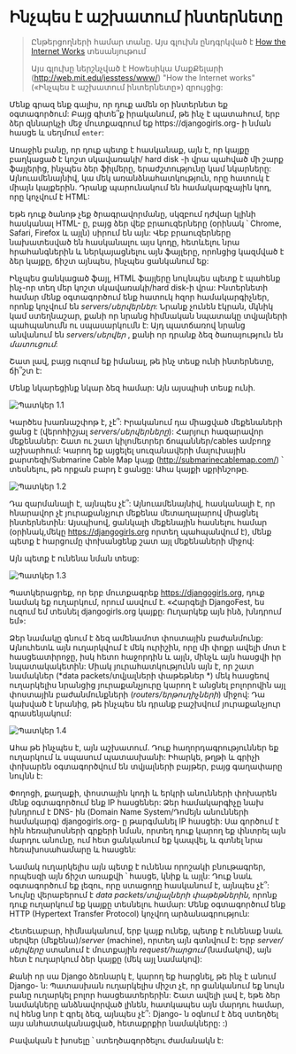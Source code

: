 # Ինչպես է աշխատում ինտերնետը

> Ընթերցողների համար տանը. Այս գլուխն ընդգրկված է [How the Internet Works](https://www.youtube.com/watch?v=oM9yAA09wdc) տեսանյութում
> 
> Այս գլուխը ներշնչված է Howեսիկա ՄաքՔելարի (http://web.mit.edu/jesstess/www/) "How the Internet works"(«Ինչպես է աշխատում ինտերնետը») զրույցից:

Մենք գրազ ենք գալիս, որ դուք ամեն օր ինտերնետ եք օգտագործում: Բայց գիտե՞ք իրականում, թե ինչ է պատահում, երբ ձեր զննարկչի մեջ մուտքագրում եք https://djangogirls.org- ի նման հասցե և սեղմում ` enter `:

Առաջին բանը, որ դուք պետք է հասկանաք, այն է, որ կայքը բաղկացած է կոշտ սկավառակի/ hard disk -ի վրա պահված մի շարք ֆայլերից, ինչպես ձեր ֆիլմերը, երաժշտությունը կամ նկարները: Այնուամենայնիվ, կա մեկ առանձնահատկություն, որը հատուկ է միայն կայքերին. Դրանք պարունակում են համակարգչային կոդ, որը կոչվում է HTML:

Եթե ​​դուք ծանոթ չեք ծրագրավորմանը, սկզբում դժվար կլինի հասկանալ HTML- ը, բայց ձեր վեբ բրաուզերները (օրինակ ՝ Chrome, Safari, Firefox և այլն) սիրում են այն: Վեբ բրաուզերները նախատեսված են հասկանալու այս կոդը, հետևելու նրա հրահանգներին և ներկայացնելու այն ֆայլերը, որոնցից կազմված է ձեր կայքը, ճիշտ այնպես, ինչպես ցանկանում եք:

Ինչպես ցանկացած ֆայլ, HTML ֆայլերը նույնպես պետք է պահենք ինչ-որ տեղ մեր կոշտ սկավառակի/hard disk-ի վրա: Ինտերնետի համար մենք օգտագործում ենք հատուկ հզոր համակարգիչներ, որոնք կոչվում են *servers/սերվերներ*: Նրանք չունեն էկրան, մկնիկ կամ ստեղնաշար, քանի որ նրանց հիմնական նպատակը տվյալների պահպանումն ու սպասարկումն է: Այդ պատճառով նրանց անվանում են *servers/սերվեր* , քանի որ դրանք ձեզ ծառայություն են *մատուցում*:

Շատ լավ, բայց ուզում եք իմանալ, թե ինչ տեսք ունի ինտերնետը, ճի՞շտ է:

Մենք նկարեցինք նկար ձեզ համար: Այն այսպիսի տեսք ունի.

![Պատկեր 1.1](images/internet_1.png)

Կարծես խառնաշփոթ է, չէ՞: Իրականում դա միացված մեքենաների ցանց է (վերոհիշյալ *servers/սերվերները*): Հարյուր հազարավոր մեքենաներ: Շատ ու շատ կիլոմետրեր ճոպաններ/cables ամբողջ աշխարհում: Կարող եք այցելել սուզանավերի մալուխային քարտեզի/Submarine Cable Map կայք (http://submarinecablemap.com/) ՝ տեսնելու, թե որքան բարդ է ցանցը: Ահա կայքի սքրինշոթը.

![Պատկեր 1.2](images/internet_3.png)

Դա զարմանալի է, այնպես չէ՞: Այնուամենայնիվ, հասկանալի է, որ հնարավոր չէ յուրաքանչյուր մեքենա մետաղալարով միացնել ինտերնետին: Այսպիսով, ցանկալի մեքենային հասնելու համար (օրինակ,մեկը https://djangogirls.org որտեղ պահպանվում է), մենք պետք է հարցումը փոխանցենք շատ այլ մեքենաների միջով:

Այն պետք է ունենա նման տեսք:

![Պատկեր 1.3](images/internet_2.png)

Պատկերացրեք, որ երբ մուտքագրեք https://djangogirls.org, դուք նամակ եք ուղարկում, որում ասվում է. «Հարգելի DjangoFest, ես ուզում եմ տեսնել djangogirls.org կայքը: Ուղարկեք այն ինձ, խնդրում եմ»:

Ձեր նամակը գնում է ձեզ ամենամոտ փոստային բաժանմունք: Այնուհետև այն ուղարկվում է մեկ ուրիշին, որը մի փոքր ավելի մոտ է հասցեատիրոջը, իսկ հետո հաջորդին և այլն, մինչև այն հասցվի իր նպատակակետին: Միակ յուրահատկությունն այն է, որ շատ նամակներ (*data packets/տվյալների փաթեթներ *) մեկ հասցեով ուղարկելիս նրանցից յուրաքանչյուրը կարող է անցնել բոլորովին այլ փոստային բաժանմունքների (*routers/երթուղիչների*) միջով: Դա կախված է նրանից, թե ինչպես են դրանք բաշխվում յուրաքանչյուր գրասենյակում:

![Պատկեր 1.4](images/internet_4.png)

Ահա թե ինչպես է, այն աշխատում. Դուք հաղորդագրություններ եք ուղարկում և սպասում պատասխանի: Իհարկե, թղթի և գրիչի փոխարեն օգտագործվում են տվյալների բայթեր, բայց գաղափարը նույնն է:

Փողոցի, քաղաքի, փոստային կոդի և երկրի անունների փոխարեն մենք օգտագործում ենք IP հասցեներ: Ձեր համակարգիչը նախ խնդրում է DNS- ին (Domain Name System/Դոմեյն անունների համակարգ) djangogirls.org- ը թարգմանել IP հասցեի: Սա գործում է հին հեռախոսների գրքերի նման, որտեղ դուք կարող եք փնտրել այն մարդու անունը, ում հետ ցանկանում եք կապվել, և գտնել նրա հեռախոսահամարը և հասցեն:

Նամակ ուղարկելիս այն պետք է ունենա որոշակի բնութագրեր, որպեսզի այն ճիշտ առաքվի ՝ հասցե, կնիք և այլն: Դուք նաև օգտագործում եք լեզու, որը ստացողը հասկանում է, այնպես չէ՞: Նույնը վերաբերում է *data packets/տվյալների փաթեթներին*, որոնք դուք ուղարկում եք կայքը տեսնելու համար: Մենք օգտագործում ենք HTTP (Hypertext Transfer Protocol) կոչվող արձանագրություն:

Հետեւաբար, հիմնականում, երբ կայք ունեք, պետք է ունենաք նաև սերվեր (մեքենա)/*server* (machine), որտեղ այն գտնվում է: Երբ *server/սերվերը* ստանում է մուտքային *request/հարցում* (նամակով), այն հետ է ուղարկում ձեր կայքը (մեկ այլ նամակով):

Քանի որ սա Django ձեռնարկ է, կարող եք հարցնել, թե ինչ է անում Django- ն: Պատասխան ուղարկելիս միշտ չէ, որ ցանկանում եք նույն բանը ուղարկել բոլոր հասցեատերերին: Շատ ավելի լավ է, եթե ձեր նամակները անձնավորված լինեն, հատկապես այն մարդու համար, ով հենց նոր է գրել ձեզ, այնպես չէ՞: Django- ն օգնում է ձեզ ստեղծել այս անհատականացված, հետաքրքիր նամակները: :)

Բավական է խոսելը ՝ ստեղծագործելու ժամանակն է: